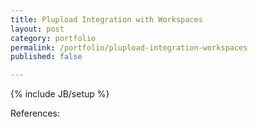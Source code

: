 ```yaml
---
title: Plupload Integration with Workspaces
layout: post
category: portfolio
permalink: /portfolio/plupload-integration-workspaces
published: false

---
```

{% include JB/setup %}
<div id="node-140" class="node node-portfolio node-promoted node-unpublished">
  <div class="content clearfix">
    <div class="field field-name-field-reference field-type-link-field field-label-above"><div class="field-label">References:&nbsp;</div></div>  </div>
</div>
